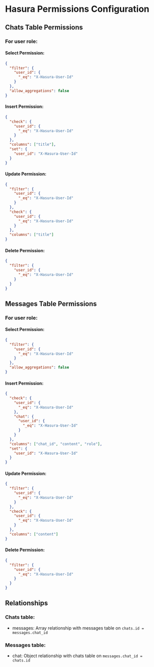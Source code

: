# Hasura Permissions Configuration

## Chats Table Permissions

### For user role:

#### Select Permission:
```json
{
  "filter": {
    "user_id": {
      "_eq": "X-Hasura-User-Id"
    }
  },
  "allow_aggregations": false
}
```

#### Insert Permission:
```json
{
  "check": {
    "user_id": {
      "_eq": "X-Hasura-User-Id"
    }
  },
  "columns": ["title"],
  "set": {
    "user_id": "X-Hasura-User-Id"
  }
}
```

#### Update Permission:
```json
{
  "filter": {
    "user_id": {
      "_eq": "X-Hasura-User-Id"
    }
  },
  "check": {
    "user_id": {
      "_eq": "X-Hasura-User-Id"
    }
  },
  "columns": ["title"]
}
```

#### Delete Permission:
```json
{
  "filter": {
    "user_id": {
      "_eq": "X-Hasura-User-Id"
    }
  }
}
```

## Messages Table Permissions

### For user role:

#### Select Permission:
```json
{
  "filter": {
    "user_id": {
      "_eq": "X-Hasura-User-Id"
    }
  },
  "allow_aggregations": false
}
```

#### Insert Permission:
```json
{
  "check": {
    "user_id": {
      "_eq": "X-Hasura-User-Id"
    },
    "chat": {
      "user_id": {
        "_eq": "X-Hasura-User-Id"
      }
    }
  },
  "columns": ["chat_id", "content", "role"],
  "set": {
    "user_id": "X-Hasura-User-Id"
  }
}
```

#### Update Permission:
```json
{
  "filter": {
    "user_id": {
      "_eq": "X-Hasura-User-Id"
    }
  },
  "check": {
    "user_id": {
      "_eq": "X-Hasura-User-Id"
    }
  },
  "columns": ["content"]
}
```

#### Delete Permission:
```json
{
  "filter": {
    "user_id": {
      "_eq": "X-Hasura-User-Id"
    }
  }
}
```

## Relationships

### Chats table:
- messages: Array relationship with messages table on `chats.id = messages.chat_id`

### Messages table:
- chat: Object relationship with chats table on `messages.chat_id = chats.id`
